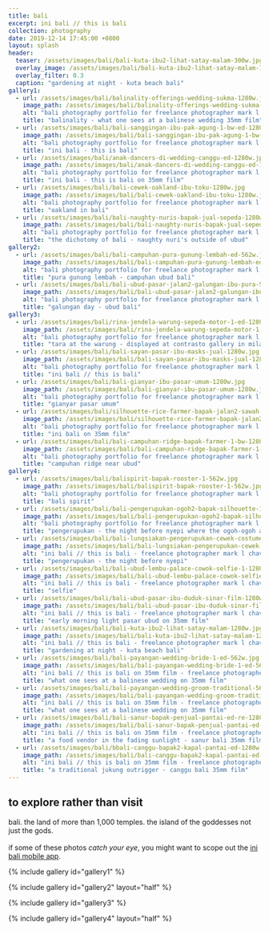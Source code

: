 ```yaml
---
title: bali
excerpt: ini bali // this is bali
collection: photography
date: 2019-12-14 17:45:00 +0800
layout: splash
header:
  teaser: /assets/images/bali/bali-kuta-ibu2-lihat-satay-malam-300w.jpg
  overlay_image: /assets/images/bali/bali-kuta-ibu2-lihat-satay-malam-1280w.jpg
  overlay_filter: 0.3
  caption: "gardening at night - kuta beach bali"
gallery1:
  - url: /assets/images/bali/balinality-offerings-wedding-sukma-1280w.jpg
    image_path: /assets/images/bali/balinality-offerings-wedding-sukma-1280w.jpg
    alt: "bali photography portfolio for freelance photographer mark l chaves"
    title: "balinality - what one sees at a balinese wedding 35mm film"
  - url: /assets/images/bali/bali-sanggingan-ibu-pak-agung-1-bw-ed-1280w.jpg
    image_path: /assets/images/bali/bali-sanggingan-ibu-pak-agung-1-bw-ed-1280w.jpg
    alt: "bali photography portfolio for freelance photographer mark l chaves"
    title: "ini bali - this is bali"
  - url: /assets/images/bali/anak-dancers-di-wedding-canggu-ed-1280w.jpg
    image_path: /assets/images/bali/anak-dancers-di-wedding-canggu-ed-1280w.jpg
    alt: "bali photography portfolio for freelance photographer mark l chaves"
    title: "ini bali - this is bali on 35mm film"
  - url: /assets/images/bali/bali-cewek-oakland-ibu-toku-1280w.jpg
    image_path: /assets/images/bali/bali-cewek-oakland-ibu-toku-1280w.jpg
    alt: "bali photography portfolio for freelance photographer mark l chaves"
    title: "oakland in bali"
  - url: /assets/images/bali/bali-naughty-nuris-bapak-jual-sepeda-1280w.jpg
    image_path: /assets/images/bali/bali-naughty-nuris-bapak-jual-sepeda-1280w.jpg
    alt: "bali photography portfolio for freelance photographer mark l chaves"
    title: "the dichotomy of bali - naughty nuri's outside of ubud"
gallery2:
  - url: /assets/images/bali/bali-campuhan-pura-gunung-lembah-ed-562w.jpg
    image_path: /assets/images/bali/bali-campuhan-pura-gunung-lembah-ed-562w.jpg
    alt: "bali photography portfolio for freelance photographer mark l chaves"
    title: "pura gunung lembah - campuhan ubud bali"
  - url: /assets/images/bali/bali-ubud-pasar-jalan2-galungan-ibu-pura-562w.jpg
    image_path: /assets/images/bali/bali-ubud-pasar-jalan2-galungan-ibu-pura-562w.jpg
    alt: "bali photography portfolio for freelance photographer mark l chaves"
    title: "galungan day - ubud bali"
gallery3:
  - url: /assets/images/bali/rina-jendela-warung-sepeda-motor-1-ed-1280w.jpg
    image_path: /assets/images/bali/rina-jendela-warung-sepeda-motor-1-ed-1280w.jpg
    alt: "bali photography portfolio for freelance photographer mark l chaves"
    title: "tara at the warung - displayed at contrasto gallery in milan italy"
  - url: /assets/images/bali/bali-sayan-pasar-ibu-masks-jual-1280w.jpg
    image_path: /assets/images/bali/bali-sayan-pasar-ibu-masks-jual-1280w.jpg
    alt: "bali photography portfolio for freelance photographer mark l chaves"
    title: "ini bali // this is bali"
  - url: /assets/images/bali/bali-gianyar-ibu-pasar-umum-1280w.jpg
    image_path: /assets/images/bali/bali-gianyar-ibu-pasar-umum-1280w.jpg
    alt: "bali photography portfolio for freelance photographer mark l chaves"
    title: "gianyar pasar umum"
  - url: /assets/images/bali/silhouette-rice-farmer-bapak-jalan2-sawah-1280w.jpg
    image_path: /assets/images/bali/silhouette-rice-farmer-bapak-jalan2-sawah-1280w.jpg
    alt: "bali photography portfolio for freelance photographer mark l chaves"
    title: "ini bali on 35mm film"
  - url: /assets/images/bali/bali-campuhan-ridge-bapak-farmer-1-bw-1280.jpg
    image_path: /assets/images/bali/bali-campuhan-ridge-bapak-farmer-1-bw-1280.jpg
    alt: "bali photography portfolio for freelance photographer mark l chaves"
    title: "campuhan ridge near ubud"
gallery4:
  - url: /assets/images/bali/balispirit-bapak-rooster-1-562w.jpg
    image_path: /assets/images/bali/balispirit-bapak-rooster-1-562w.jpg
    alt: "bali photography portfolio for freelance photographer mark l chaves"
    title: "bali spirit"
  - url: /assets/images/bali/bali-pengerupukan-ogoh2-bapak-silhouette-1-bw-562w.jpg
    image_path: /assets/images/bali/bali-pengerupukan-ogoh2-bapak-silhouette-1-bw-562w.jpg
    alt: "bali photography portfolio for freelance photographer mark l chaves"
    title: "pengerupukan - the night before nyepi where the ogoh-ogoh are let loose"
  - url: /assets/images/bali/bali-lungsiakan-pengerupukan-cewek-costume-1-bw-1280w.jpg
    image_path: /assets/images/bali/bali-lungsiakan-pengerupukan-cewek-costume-1-bw-1280w.jpg
    alt: "ini bali // this is bali - freelance photographer mark l chaves"
    title: "pengerupukan - the night before nyepi"
  - url: /assets/images/bali/bali-ubud-lembu-palace-cowok-selfie-1-1280w.jpg
    image_path: /assets/images/bali/bali-ubud-lembu-palace-cowok-selfie-1-1280w.jpg
    alt: "ini bali // this is bali - freelance photographer mark l chaves"
    title: "selfie"
  - url: /assets/images/bali/bali-ubud-pasar-ibu-duduk-sinar-film-1280w.jpg
    image_path: /assets/images/bali/bali-ubud-pasar-ibu-duduk-sinar-film-1280w.jpg
    alt: "ini bali // this is bali - freelance photographer mark l chaves"
    title: "early morning light pasar ubud on 35mm film"
  - url: /assets/images/bali/bali-kuta-ibu2-lihat-satay-malam-1280w.jpg
    image_path: /assets/images/bali/bali-kuta-ibu2-lihat-satay-malam-1280w.jpg
    alt: "ini bali // this is bali - freelance photographer mark l chaves"
    title: "gardening at night - kuta beach bali"
  - url: /assets/images/bali/bali-payangan-wedding-bride-1-ed-562w.jpg
    image_path: /assets/images/bali/bali-payangan-wedding-bride-1-ed-562w.jpg
    alt: "ini bali // this is bali on 35mm film - freelance photographer mark l chaves"
    title: "what one sees at a balinese wedding on 35mm film"
  - url: /assets/images/bali/bali-payangan-wedding-groom-traditional-562w.jpg
    image_path: /assets/images/bali/bali-payangan-wedding-groom-traditional-562w.jpg
    alt: "ini bali // this is bali on 35mm film - freelance photographer mark l chaves"
    title: "what one sees at a balinese wedding on 35mm film"
  - url: /assets/images/bali/bali-sanur-bapak-penjual-pantai-ed-re-1280w.jpg
    image_path: /assets/images/bali/bali-sanur-bapak-penjual-pantai-ed-re-1280w.jpg
    alt: "ini bali // this is bali on 35mm film - freelance photographer mark l chaves"
    title: "a food vendor in the fading sunlight - sanur bali 35mm film"
  - url: /assets/images/bali/bbali-canggu-bapak2-kapal-pantai-ed-1280w.jpg
    image_path: /assets/images/bali/bali-canggu-bapak2-kapal-pantai-ed-1280w.jpg
    alt: "ini bali // this is bali on 35mm film - freelance photographer mark l chaves"
    title: "a traditional jukung outrigger - canggu bali 35mm film"
---
```

## to explore rather than visit

<p class="p-wrapper">
    <span class="dropcap clearfix">b</span>ali. the land of more than 1,000 temples. the island of the goddesses not just the gods. <br><br> if some of these photos <em>catch your eye</em>, you might want to scope out the <a href="https://inibali.caughtmyeye.cc">ini bali mobile app</a>.
</p>

{% include gallery id="gallery1" %}

{% include gallery id="gallery2" layout="half" %}

{% include gallery id="gallery3" %}

{% include gallery id="gallery4" layout="half" %}